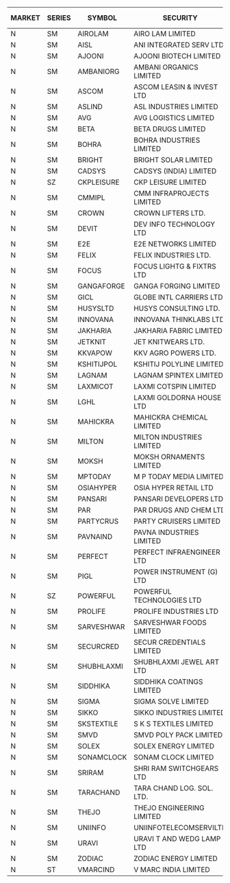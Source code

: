 


| MARKET | SERIES | SYMBOL | SECURITY | PREV CL PR | OPEN PRICE | HIGH PRICE | LOW PRICE | CLOSE PRICE | NET TRDVAL | NET TRDQTY | CORP IND | HI 52 WK | LO 52 WK |
| ----- | ----- | ----- | ----- | ----- | ----- | ----- | ----- | ----- | ----- | ----- | ----- | ----- | ----- |
| N | SM | AIROLAM | AIRO LAM LIMITED | 25.00 | 24.00 | 24.00 | 24.00 | 24.00 | 72000.00 | 3000 |  | 36.00 | 17.35 |
| N | SM | AISL | ANI INTEGRATED SERV LTD. | 39.00 | 39.95 | 39.95 | 37.50 | 39.50 | 841140.00 | 21600 |  | 41.40 | 14.30 |
| N | SM | AJOONI | AJOONI BIOTECH LIMITED | 32.00 | 33.00 | 33.00 | 32.00 | 32.00 | 1000122.20 | 31108 |  | 36.50 | 6.35 |
| N | SM | AMBANIORG | AMBANI ORGANICS LIMITED | 45.55 | 46.00 | 46.00 | 46.00 | 46.00 | 1104000.00 | 24000 |  | 57.00 | 42.35 |
| N | SM | ASCOM | ASCOM LEASIN & INVEST LTD | 36.00 | 36.00 | 36.00 | 34.00 | 34.00 | 424000.00 | 12000 |  | 46.50 | 30.00 |
| N | SM | ASLIND | ASL INDUSTRIES LIMITED | 16.80 | 17.60 | 17.60 | 17.60 | 17.60 | 70400.00 | 4000 |  | 19.00 | 4.75 |
| N | SM | AVG | AVG LOGISTICS LIMITED | 48.75 | 46.35 | 46.35 | 46.35 | 46.35 | 55620.00 | 1200 |  | 65.50 | 26.70 |
| N | SM | BETA | BETA DRUGS LIMITED | 167.45 | 175.80 | 175.80 | 175.80 | 175.80 | 1687680.00 | 9600 |  | 175.80 | 43.30 |
| N | SM | BOHRA | BOHRA INDUSTRIES LIMITED | 2.50 | 2.60 | 2.60 | 2.60 | 2.60 | 93600.00 | 36000 |  | 2.60 | .65 |
| N | SM | BRIGHT | BRIGHT SOLAR LIMITED | 10.50 | 11.45 | 11.45 | 11.45 | 11.45 | 34350.00 | 3000 |  | 15.55 | 4.70 |
| N | SM | CADSYS | CADSYS (INDIA) LIMITED | 18.20 | 19.10 | 19.10 | 19.10 | 19.10 | 38200.00 | 2000 |  | 26.70 | 17.90 |
| N | SZ | CKPLEISURE | CKP LEISURE LIMITED | 2.45 | 2.55 | 2.55 | 2.35 | 2.55 | 29800.00 | 12000 |  | 2.85 | 2.25 |
| N | SM | CMMIPL | CMM INFRAPROJECTS LIMITED | 8.05 | 8.45 | 8.45 | 8.45 | 8.45 | 50700.00 | 6000 |  | 8.45 | 2.25 |
| N | SM | CROWN | CROWN LIFTERS LTD. | 50.60 | 51.00 | 51.00 | 51.00 | 51.00 | 51000.00 | 1000 |  | 53.25 | 38.00 |
| N | SM | DEVIT | DEV INFO TECHNOLOGY LTD | 111.75 | 110.00 | 111.95 | 110.00 | 111.95 | 332925.00 | 3000 |  | 139.55 | 57.00 |
| N | SM | E2E | E2E NETWORKS LIMITED | 39.35 | 38.00 | 38.00 | 37.50 | 37.50 | 151000.00 | 4000 |  | 61.30 | 14.60 |
| N | SM | FELIX | FELIX INDUSTRIES LTD. | 46.25 | 45.25 | 45.25 | 43.95 | 44.95 | 1438000.00 | 32000 |  | 51.25 | 10.80 |
| N | SM | FOCUS | FOCUS LIGHTG & FIXTRS LTD | 22.70 | 21.60 | 21.60 | 21.60 | 21.60 | 64800.00 | 3000 |  | 25.45 | 15.60 |
| N | SM | GANGAFORGE | GANGA FORGING LIMITED | 45.90 | 44.50 | 47.75 | 44.50 | 47.65 | 1475600.00 | 32000 |  | 47.75 | 9.50 |
| N | SM | GICL | GLOBE INTL CARRIERS LTD | 19.00 | 19.90 | 19.90 | 19.90 | 19.90 | 149250.00 | 7500 |  | 23.80 | 16.90 |
| N | SM | HUSYSLTD | HUSYS CONSULTING LTD. | 86.00 | 86.00 | 86.00 | 86.00 | 86.00 | 172000.00 | 2000 |  | 131.85 | 20.50 |
| N | SM | INNOVANA | INNOVANA THINKLABS LTD. | 161.80 | 169.85 | 169.85 | 169.85 | 169.85 | 679400.00 | 4000 |  | 169.85 | 70.25 |
| N | SM | JAKHARIA | JAKHARIA FABRIC LIMITED | 145.50 | 145.00 | 145.00 | 145.00 | 145.00 | 3596000.00 | 24800 |  | 185.00 | 140.00 |
| N | SM | JETKNIT | JET KNITWEARS LTD. | 18.95 | 18.05 | 18.05 | 18.05 | 18.05 | 81225.00 | 4500 |  | 29.15 | 18.00 |
| N | SM | KKVAPOW | KKV AGRO POWERS LTD. | 371.05 | 375.00 | 375.00 | 375.00 | 375.00 | 187500.00 | 500 |  | 417.90 | 330.00 |
| N | SM | KSHITIJPOL | KSHITIJ POLYLINE LIMITED | 24.00 | 24.75 | 24.75 | 23.75 | 23.75 | 290000.00 | 12000 |  | 28.25 | 21.00 |
| N | SM | LAGNAM | LAGNAM SPINTEX LIMITED | 19.05 | 20.00 | 20.00 | 18.70 | 19.35 | 1015800.00 | 51000 |  | 20.00 | 6.60 |
| N | SM | LAXMICOT | LAXMI COTSPIN LIMITED | 9.25 | 11.00 | 11.00 | 11.00 | 11.00 | 66000.00 | 6000 |  | 12.00 | 6.40 |
| N | SM | LGHL | LAXMI GOLDORNA HOUSE LTD | 15.50 | 14.75 | 14.75 | 14.75 | 14.75 | 118000.00 | 8000 |  | 21.50 | 12.50 |
| N | SM | MAHICKRA | MAHICKRA CHEMICAL LIMITED | 78.00 | 77.25 | 77.25 | 77.25 | 77.25 | 115875.00 | 1500 |  | 84.25 | 70.00 |
| N | SM | MILTON | MILTON INDUSTRIES LIMITED | 18.20 | 19.10 | 19.10 | 19.10 | 19.10 | 336160.00 | 17600 |  | 19.10 | 7.00 |
| N | SM | MOKSH | MOKSH ORNAMENTS LIMITED | 50.70 | 50.00 | 50.00 | 50.00 | 50.00 | 300000.00 | 6000 |  | 50.80 | 21.00 |
| N | SM | MPTODAY | M P TODAY MEDIA LIMITED | 20.70 | 21.70 | 21.70 | 21.70 | 21.70 | 173600.00 | 8000 |  | 21.70 | 9.70 |
| N | SM | OSIAHYPER | OSIA HYPER RETAIL LTD | 140.00 | 140.00 | 140.00 | 140.00 | 140.00 | 112000.00 | 800 |  | 320.00 | 117.00 |
| N | SM | PANSARI | PANSARI DEVELOPERS LTD. | 51.50 | 51.05 | 51.05 | 51.00 | 51.00 | 1224300.00 | 24000 |  | 53.00 | 21.90 |
| N | SM | PAR | PAR DRUGS AND CHEM LTD | 117.35 | 122.90 | 123.20 | 121.70 | 123.20 | 1718400.00 | 14000 |  | 136.50 | 33.00 |
| N | SM | PARTYCRUS | PARTY CRUISERS LIMITED | 27.60 | 26.35 | 28.90 | 26.25 | 26.25 | 759000.00 | 28000 |  | 39.90 | 16.55 |
| N | SM | PAVNAIND | PAVNA INDUSTRIES LIMITED | 165.95 | 165.10 | 165.15 | 165.10 | 165.10 | 792520.00 | 4800 |  | 167.00 | 165.05 |
| N | SM | PERFECT | PERFECT INFRAENGINEER LTD | 10.40 | 10.80 | 10.80 | 10.80 | 10.80 | 129600.00 | 12000 |  | 12.75 | 9.50 |
| N | SM | PIGL | POWER INSTRUMENT (G) LTD | 58.25 | 56.25 | 56.25 | 56.20 | 56.20 | 449800.00 | 8000 |  | 61.75 | 8.90 |
| N | SZ | POWERFUL | POWERFUL TECHNOLOGIES LTD | 2.80 | 2.70 | 2.70 | 2.70 | 2.70 | 21600.00 | 8000 |  | 7.55 | 2.70 |
| N | SM | PROLIFE | PROLIFE INDUSTRIES LTD | 41.80 | 39.75 | 43.75 | 39.75 | 41.75 | 727800.00 | 18000 |  | 67.90 | 30.50 |
| N | SM | SARVESHWAR | SARVESHWAR FOODS LIMITED | 30.45 | 31.00 | 31.95 | 31.00 | 31.95 | 507440.00 | 16000 |  | 31.95 | 9.60 |
| N | SM | SECURCRED | SECUR CREDENTIALS LIMITED | 13.20 | 13.25 | 13.25 | 12.60 | 12.60 | 23100.00 | 1800 |  | 24.25 | 12.00 |
| N | SM | SHUBHLAXMI | SHUBHLAXMI JEWEL ART LTD | 12.95 | 13.55 | 13.55 | 13.55 | 13.55 | 13550.00 | 1000 |  | 29.90 | 12.05 |
| N | SM | SIDDHIKA | SIDDHIKA COATINGS LIMITED | 55.70 | 51.00 | 55.00 | 51.00 | 55.00 | 212000.00 | 4000 |  | 55.90 | 51.00 |
| N | SM | SIGMA | SIGMA SOLVE LIMITED | 42.00 | 42.00 | 46.00 | 42.00 | 46.00 | 264000.00 | 6000 |  | 53.90 | 33.80 |
| N | SM | SIKKO | SIKKO INDUSTRIES LIMITED | 26.85 | 26.80 | 26.90 | 26.80 | 26.90 | 644400.00 | 24000 |  | 33.80 | 11.60 |
| N | SM | SKSTEXTILE | S K S TEXTILES LIMITED | 25.10 | 26.35 | 26.35 | 26.35 | 26.35 | 52700.00 | 2000 |  | 30.45 | 22.10 |
| N | SM | SMVD | SMVD POLY PACK LIMITED | 8.85 | 9.25 | 9.25 | 9.25 | 9.25 | 18500.00 | 2000 |  | 12.00 | 6.45 |
| N | SM | SOLEX | SOLEX ENERGY LIMITED | 48.20 | 45.80 | 45.80 | 45.80 | 45.80 | 183200.00 | 4000 |  | 59.20 | 20.15 |
| N | SM | SONAMCLOCK | SONAM CLOCK LIMITED | 64.00 | 65.00 | 65.05 | 62.50 | 65.05 | 577650.00 | 9000 |  | 65.70 | 37.50 |
| N | SM | SRIRAM | SHRI RAM SWITCHGEARS LTD | 17.15 | 17.50 | 17.70 | 17.50 | 17.70 | 736200.00 | 42000 |  | 17.70 | 11.20 |
| N | SM | TARACHAND | TARA CHAND LOG. SOL. LTD. | 33.60 | 34.50 | 34.50 | 34.00 | 34.00 | 137000.00 | 4000 |  | 42.85 | 26.00 |
| N | SM | THEJO | THEJO ENGINEERING LIMITED | 2082.00 | 2000.00 | 2070.00 | 2000.00 | 2004.00 | 607400.00 | 300 |  | 2255.00 | 354.50 |
| N | SM | UNIINFO | UNIINFOTELECOMSERVILTD | 19.55 | 18.60 | 18.60 | 18.60 | 18.60 | 37200.00 | 2000 |  | 27.45 | 7.85 |
| N | SM | URAVI | URAVI T AND WEDG LAMP LTD | 146.00 | 144.00 | 144.00 | 144.00 | 144.00 | 3801600.00 | 26400 |  | 146.00 | 95.90 |
| N | SM | ZODIAC | ZODIAC ENERGY LIMITED | 17.70 | 18.45 | 18.50 | 18.45 | 18.50 | 221600.00 | 12000 |  | 23.75 | 11.50 |
| N | ST | VMARCIND | V MARC INDIA LIMITED | 38.10 | 39.90 | 40.00 | 38.50 | 39.95 | 1547700.00 | 39000 |  | 49.25 | 38.05 |



